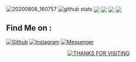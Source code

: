 ![20200808_160757](https://1.bp.blogspot.com/-qC8kV4h_PfU/X8-QgpRi5NI/AAAAAAAAAsU/CMNUn-ACVU0IelXKYHrTTSw0zAeH27fZQCLcBGAsYHQ/s2893/muneebwanee.jpg)
![github stats](https://github-readme-stats.vercel.app/api?username=muneebwanee&show_icons=true&include_all_commits=true&theme=chartreuse-dark&cache_seconds=3200)
<img align="center" src="https://github-readme-stats.anuraghazra1.vercel.app/api/top-langs/?username=muneebwanee&layout=compact&theme=chartreuse-dark" />
<img align="center" src="https://github-readme-stats.anuraghazra1.vercel.app/api/pin/?username=muneebwanee&repo=InstaReporter&theme=chartreuse-dark" />
<img align="center" src="https://github-readme-stats.anuraghazra1.vercel.app/api/pin/?username=muneebwanee&repo=SubScanner&theme=chartreuse-dark" />
<img align="center" src="https://github-readme-stats.anuraghazra1.vercel.app/api/pin/?username=muneebwanee&repo=RATos&theme=chartreuse-dark" />
## Find Me on :
[![Github](https://img.shields.io/badge/Github-Muneeb--Wanee-green?style=for-the-badge&logo=github)](https://github.com/muneebwanee)
[![Instagram](https://img.shields.io/badge/IG-%40muneebwanee-red?style=for-the-badge&logo=instagram)](https://www.instagram.com/muneebwanee)
[![Messenger](https://img.shields.io/badge/Chat-Messenger-blue?style=for-the-badge&logo=messenger)](https://m.me/me.muneebwanee)

<p align="center"><a href="https://github.com/muneebwanee"><img title="THANKS FOR VISITING" src="https://img.shields.io/badge/THANK--FOR--VISITING-red.svg?style=for-the-badge&logo=github"></a></p>
